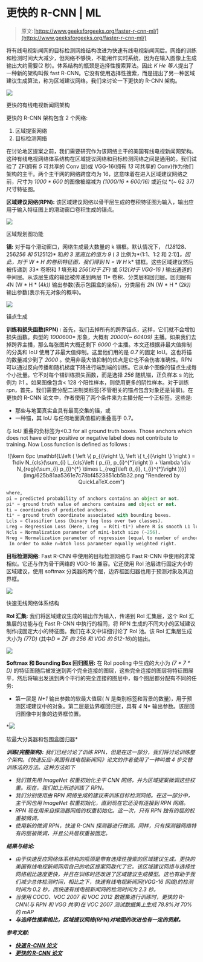 # 更快的 R-CNN | ML

> 原文:[https://www.geeksforgeeks.org/faster-r-cnn-ml/](https://www.geeksforgeeks.org/faster-r-cnn-ml/)

将有线电视新闻网的目标检测网络结构改进为快速有线电视新闻网后。网络的训练和检测时间大大减少，但网络不够快，不能用作实时系统，因为在输入图像上生成输出大约需要(2 秒)。体系结构的瓶颈是选择性搜索算法。因此 *K He 等人*提出了一种新的架构叫做 fast R-CNN。它没有使用选择性搜索，而是提出了另一种区域建议生成算法，称为区域建议网络。我们来讨论一下更快的 R-CNN 架构。

![](img/6ad759221260c55e2cada9231a995d03.png)

更快的有线电视新闻网架构

更快的 R-CNN 架构包含 2 个网络:

1.  区域提案网络
2.  目标检测网络

在讨论地区提案之前，我们需要研究作为该网络主干的美国有线电视新闻网架构。这种有线电视网络体系结构在区域提议网络和目标检测网络之间是通用的。我们试验了 ZF(拥有 *5* 可共享的 Conv 层)或 VGG-16(拥有 *13* 可共享的 Conv)作为他们架构的主干。两个主干网的网络跨度均为 16，这意味着在进入区域建议网络之前，尺寸为 *1000 * 600* 的图像被缩减为 *(1000/16 * 600/16)* 或近似 *(~ 62 *37)* 尺寸特征图。

**区域建议网络(RPN):**
该区域建议网络以骨干层生成的卷积特征图为输入，输出应用于输入特征图上的滑动窗口卷积生成的锚点。

![](img/50aab666932076579da5a20db6cab748.png)

区域规划图功能

**锚:**
对于每个滑动窗口，网络生成最大数量的 k 锚框。默认情况下， *(128*128、256*256 和 512*512)* 和*的 *3* 宽高比的值为 9* ( *3* 比例为*(1:1、1:2 和 2:1)】*。因此，对于 *W * H* 的卷积特征图，我们得到 *N = W* H* k* 锚框。这些区域建议然后被传递到 *3*3* 卷积和 *1* 填充和 *256(对于 ZF)* 或 *512(对于 VGG-16 )* 输出通道的中间层。从该层生成的输出被传递到两层 *1*1* 卷积、分类层和回归层。回归层有 *4*N (W * H * (4*k))* 输出参数(表示包围盒的坐标)，分类层有 *2*N (W * H * (2*k))* 输出参数(表示有无对象的概率)。

![](img/3b243f2252b72d7c4bd6904665c0c95c.png)

锚点生成

**训练和损失函数(RPN) :**
首先，我们去掉所有的跨界锚点，这样，它们就不会增加损失函数。典型的 *1000*600* 形象，大概有 *20000(~ 60*40*9)* 主播。如果我们去掉跨界主播，那么每张图片大概还剩下 *6000* 个主播。本文还根据非最大值抑制的分类和 IoU 使用了非最大值抑制。这里他们用的是 *0.7* 的固定 IoU。这也将锚的数量减少到了 *2000* 。使用非最大值抑制的优点是它也不会伤害准确性。RPN 可以通过反向传播和随机梯度下降进行端到端的训练。它从单个图像的锚点生成每个小批量。它不对每个锚训练损失函数，而是选择 *256* 随机锚，正负样本 s 的比例为 *1:1* 。如果图像包含< 128 个阳性样本，则使用更多的阴性样本。对于训练 rpn，首先，我们需要分配二进制类标签(不管相关的锚点包含对象还是背景)。在更快的 R-CNN 论文中，作者使用了两个条件来为主播分配一个正标签。这些是:

*   那些与地面真实盒具有最高交集的锚，或
*   一种锚，其 IoU 与任何地面真值框的重叠高于 0.7。

与 IoU 重叠的负标签为<0.3 for all ground truth boxes. Those anchors which does not have either positive or negative label does not contribute to training. Now Loss function is defined as follows :

<center>
![\kern 6pc \mathbf{L\left ( \left \{  p_{i}\right \}, \left \{  t_{i}\right \} \right ) = 1\div N_{cls}(\sum_{i} L_{cls}\left (  p_{i}, p_{i}^{*}\right )) + \lambda \div N_{reg}(\sum_{i} p_{i}^{*} \times  L_{reg}\left (t_{i}, t_{i}^{*}\right ))}](img/625b81aa5361e7c78bf4523851cb5b32.png "Rendered by QuickLaTeX.com")
</center>

```py
where, 
pi = predicted probability of anchors contains an object or not.
pi* = ground truth value of anchors contains and object or not.
ti = coordinates of predicted anchors.
ti* = ground truth coordinate associated with bounding boxes. 
Lcls = Classifier Loss (binary log loss over two classes).
Lreg = Regression Loss (Here, Lreg  = R(ti-ti*) where R is smooth L1 loss)
Ncls = Normalization parameter of mini-batch size (~256).
Nreg = Normalization parameter of regression (equal to number of anchor locations ~2400).
 In order to make n=btoh loss parameter equally weighted right.
```

**目标检测网络:**
Fast R-CNN 中使用的目标检测网络与 Fast R-CNN 中使用的非常相似。它还与作为骨干网络的 VGG-16 兼容。它还使用 RoI 池层进行固定大小的区域建议，使用 softmax 分类器的两个层，边界框回归器也用于预测对象及其边界框。

![](img/5aeda95d2d478593aacf41d6abb1ca46.png)

快速无线网络体系结构

**RoI 汇集:**
我们将区域建议生成的输出作为输入，传递到 RoI 汇集层，这个 RoI 汇集层的功能与在 Fast R-CNN 中执行的相同，将 RPN 生成的不同大小的区域建议制作成固定大小的特征图。我们在本文中详细讨论了 RoI 池。该 RoI 汇集层生成大小为 *(7*7*D)* (其中*D = ZF 的 256 和 VGG 的 512-16*)的输出。

![](img/ba90581a17e7e4fc75f247e5a65853da.png)

**Softmax 和 Bounding Box 回归图层:**
在 RoI pooling 中生成的大小为 *(7 * 7 * D)* 的特征图随后被发送到两个完全连接的图层，这些完全连接的图层将特征图展平，然后将输出发送到两个平行的完全连接的图层中，每个图层都分配有不同的任务:

*   第一层是 *N+1* 输出参数的软最大值层( *N* 是类别标签和背景的数量)，用于预测区域建议中的对象。第二层是边界框回归层，具有 *4* N* 输出参数。该层回归图像中对象的边界框位置。

*![](img/9e971413ffe4801ce3a09d69155b7b31.png)

软最大分类器和包围盒回归器* 

***训练(完整架构):**
我们已经讨论了训练 RPN，但是在这一部分，我们将讨论训练整个架构。《快速反应-美国有线电视新闻网》论文的作者使用了一种叫做 4 步交替训练法的方法。这种方法如下*

*   *我们首先用 ImageNet 权重初始化主干 CNN 网络，并为区域提案微调这些权重。现在，我们如上所述训练了 RPN。*
*   *我们分别使用由 RPN 网络生成的建议来训练目标检测网络。在这一部分中，主干网也用 ImageNet 权重初始化，直到现在它还没有连接到 RPN 网络。*
*   *RPN 现在用来自探测器网络的权重初始化。这一次，只有 RPN 独有的层的权重被微调。*
*   *使用新的微调 RPN，快速 R-CNN 探测器进行微调。同样，只有探测器网络特有的层被微调，并且公共层权重被固定。*

***结果与结论:***

*   *由于快速反应网络体系结构的瓶颈是带有选择性搜索的区域建议生成。更快的美国有线电视新闻网用自己的地区提案网取代了它。该区域建议网络与选择性网络相比速度更快，并且在训练时还改进了区域建议生成模型。这也有助于我们减少总体检测时间，相比之下，快速有线电视新闻网(VGG-16 网络)的检测时间为 0.2 秒，而快速有线电视新闻网的检测时间为 2.3 秒。*
*   *当使用 COCO、VOC 2007 和 VOC 2012 数据集进行训练时，更快的 R-CNN(与 RPN 和 VGG 共享)在 VOC 2007 测试数据集上生成 78.8%*对 70%*的 mAP***
*   ***与选择性搜索相比，区域提议网络(RPN)对地图的改进也有一定的贡献。***

*****参考文献:*****

*   ***[快速 R-CNN 论文](https://arxiv.org/pdf/1504.08083.pdf)***
*   ***[更快的 R-CNN 论文](https://arxiv.org/pdf/1506.01497.pdf)***